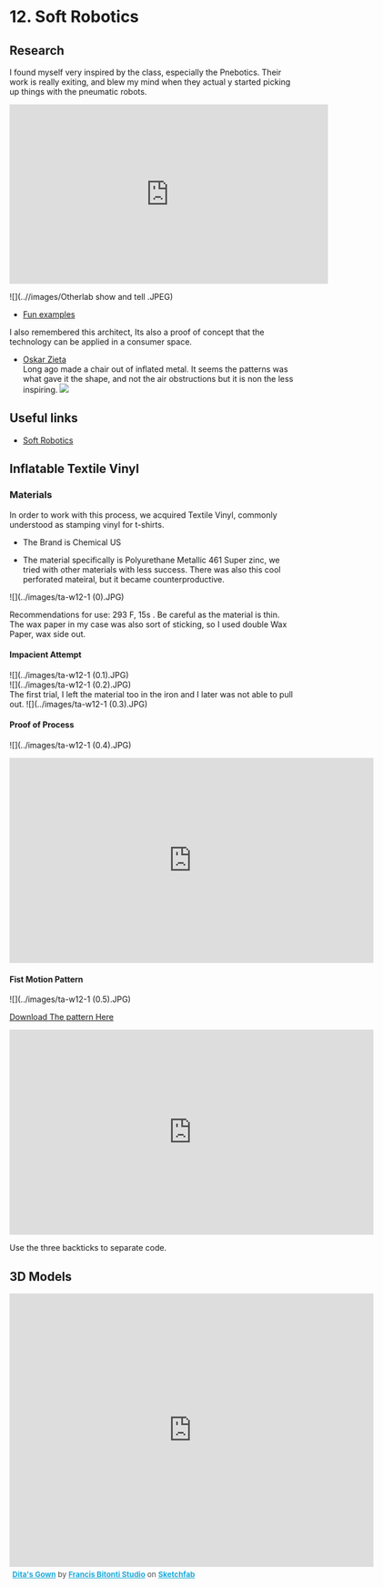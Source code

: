 # 12. Soft Robotics


## Research
I found myself very inspired by the class, especially the Pnebotics. Their work is really exiting, and blew my mind when they actual y started picking up things with the pneumatic robots.  

<iframe width="560" height="315" src="https://www.youtube.com/embed/Ku-TavNuwwc" frameborder="0" allow="accelerometer; clipboard-write; encrypted-media; gyroscope; picture-in-picture" allowfullscreen></iframe>

![](..//images/Otherlab show and tell .JPEG)  

- [Fun examples](https://www.otherlab.com/blog-posts/m3-robots)   

I also remembered this architect, Its also a proof of concept that the technology can be applied in a consumer space.
- [Oskar Zieta](https://www.architonic.com/en/story/nora-schmidt-blow-up-sheet-metal/7000205)  
Long ago made a chair out of inflated metal. It seems the patterns was what gave it the shape, and not the air obstructions but it is non the less inspiring.
![](https://image.architonic.com/imgTre/12_08/Zieta_HAY-%287%29.jpg)
## Useful links

- [Soft Robotics](https://adrianacabrera.github.io/SoftRobotics/index.html)


## Inflatable Textile Vinyl

### Materials
In order to work with this process, we acquired Textile Vinyl, commonly understood as stamping vinyl for t-shirts.  

- The Brand is Chemical US  

- The material specifically is Polyurethane Metallic 461 Super zinc, we tried with other materials with less success.  There was also this cool perforated mateiral, but it became counterproductive.

![](../images/ta-w12-1 (0).JPG)

Recommendations for use: 293 F, 15s . Be careful as the material is thin.  
The wax paper in my case was also sort of sticking, so I used double Wax Paper, wax side out.
#### Impacient Attempt
![](../images/ta-w12-1 (0.1).JPG)  
![](../images/ta-w12-1 (0.2).JPG)  
The first trial, I left the material too in the iron and I later was not able to pull out.
![](../images/ta-w12-1 (0.3).JPG)
#### Proof of Process
![](../images/ta-w12-1 (0.4).JPG)  


<iframe src="https://player.vimeo.com/video/520075402" width="640" height="360" frameborder="0" allow="autoplay; fullscreen; picture-in-picture" allowfullscreen></iframe>  


#### Fist Motion Pattern
![](../images/ta-w12-1 (0.5).JPG)        

<a href="../files/MovingInflatingPattern.pdf" download> Download The pattern Here</a>  

<iframe src="https://player.vimeo.com/video/520075910" width="640" height="360" frameborder="0" allow="autoplay; fullscreen; picture-in-picture" allowfullscreen></iframe>   

Use the three backticks to separate code.




## 3D Models

<div class="sketchfab-embed-wrapper"><iframe width="640" height="480" src="https://sketchfab.com/models/658c8f8a2f3042c3ad7bdedd83f1c915/embed" frameborder="0" allow="autoplay; fullscreen; vr" mozallowfullscreen="true" webkitallowfullscreen="true"></iframe>

<p style="font-size: 13px; font-weight: normal; margin: 5px; color: #4A4A4A;">
    <a href="https://sketchfab.com/models/658c8f8a2f3042c3ad7bdedd83f1c915?utm_medium=embed&utm_source=website&utm_campaign=share-popup" target="_blank" style="font-weight: bold; color: #1CAAD9;">Dita&#39;s Gown</a>
    by <a href="https://sketchfab.com/francisbitontistudio?utm_medium=embed&utm_source=website&utm_campaign=share-popup" target="_blank" style="font-weight: bold; color: #1CAAD9;">Francis Bitonti Studio</a>
    on <a href="https://sketchfab.com?utm_medium=embed&utm_source=website&utm_campaign=share-popup" target="_blank" style="font-weight: bold; color: #1CAAD9;">Sketchfab</a>
</p>
</div>
